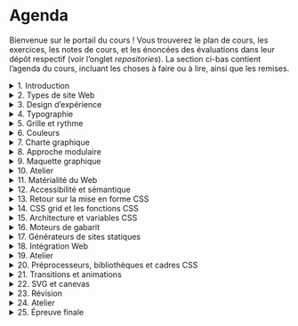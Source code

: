 # Agenda

Bienvenue sur le portail du cours ! Vous trouverez le plan de cours, les exercices, les notes de cours, et les énoncées des évaluations dans leur dépôt respectif (voir l’onglet *repositories*). La section ci-bas contient l’agenda du cours, incluant les choses à faire ou à lire, ainsi que les remises.

<details>
<summary>1. Introduction</summary>
<br>

1. Présentations
2. Plan de cours
3. Tour de la plateforme du cours
4. Exercice : [Cahier des charges](https://github.com/582-21W-MA/exercices/tree/main/01_cahier-des-charges)

Pour le prochain cours :

- Terminer l’exercice [Cahier des charges](https://github.com/582-21W-MA/exercices/tree/main/01_cahier-des-charges)
		
</details>

<details>
<summary>2. Types de site Web</summary>
<br>

1. Types de site Web
2. Tour de la plateforme Are.na
3. Exercice : Recherche

Pour le prochain cours :

- Terminer l’exercice Recherche
		
</details>

<details>
<summary>3. Design d’expérience</summary>
<br>
		
</details>

<details>
<summary>4. Typographie</summary>
<br>
		
</details>


<details>
<summary>5. Grille et rythme</summary>
<br>
		
</details>

<details>
<summary>6. Couleurs</summary>
<br>
		
</details>

</details>

<details>
<summary>7. Charte graphique</summary>
<br>
		
</details>

<details>
<summary>8. Approche modulaire</summary>
<br>
		
</details>

<details>
<summary>9. Maquette graphique</summary>
<br>
		
</details>

<details>
<summary>10. Atelier</summary>
<br>
		
</details>

<details>
<summary>11. Matérialité du Web</summary>
<br>
		
</details>

<details>
<summary>12. Accessibilité et sémantique</summary>
<br>
		
</details>

<details>
<summary>13. Retour sur la mise en forme CSS</summary>
<br>
		
</details>

<details>
<summary>14. CSS grid et les fonctions CSS</summary>
<br>
		
</details>

<details>
<summary>15. Architecture et variables CSS</summary>
<br>
		
</details>

<details>
<summary>16. Moteurs de gabarit</summary>
<br>
		
</details>

<details>
<summary>17. Générateurs de sites statiques</summary>
<br>
		
</details>

<details>
<summary>18. Intégration Web</summary>
<br>
		
</details>

<details>
<summary>19. Atelier</summary>
<br>
		
</details>

<details>
<summary>20. Préprocesseurs, bibliothèques et cadres CSS</summary>
<br>
		
</details>

<details>
<summary>21. Transitions et animations</summary>
<br>
		
</details>

<details>
<summary>22. SVG et canevas</summary>
<br>
		
</details>

<details>
<summary>23. Révision</summary>
<br>
		
</details>

<details>
<summary>24. Atelier</summary>
<br>
		
</details>

<details>
<summary>25. Épreuve finale</summary>
<br>
		
</details>